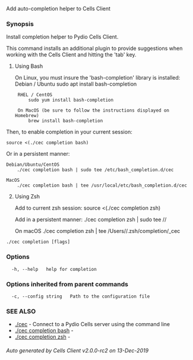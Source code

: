Add auto-completion helper to Cells Client

### Synopsis


Install completion helper to Pydio Cells Client.

This command installs an additional plugin to provide suggestions when working with the Cells Client and hitting the 'tab' key.

1) Using Bash

	On Linux, you must insure the 'bash-completion' library is installed:
		Debian / Ubuntu
			sudo apt install bash-completion
		
		RHEL / CentOS
			sudo yum install bash-completion
		
		On MacOS (be sure to follow the instructions displayed on Homebrew)
			brew install bash-completion

Then, to enable completion in your current session:
	
	source <(./cec completion bash)

Or in a persistent manner:

	Debian/Ubuntu/CentOS
		./cec completion bash | sudo tee /etc/bash_completion.d/cec

	MacOS
		./cec completion bash | tee /usr/local/etc/bash_completion.d/cec

2) Using Zsh

	Add to current zsh session:
		source <(./cec completion zsh)

	Add in a persistent manner:
		./cec completion zsh | sudo tee <path>/<to>/<your zsh completion folder>
	
	On macOS
		./cec completion zsh | tee /Users/<your current user>/.zsh/completion/_cec
	 

```
./cec completion [flags]
```

### Options

```
  -h, --help   help for completion
```

### Options inherited from parent commands

```
  -c, --config string   Path to the configuration file
```

### SEE ALSO

* [./cec](./cec)	 - Connect to a Pydio Cells server using the command line
* [./cec completion bash](./cec-completion-bash)	 - 
* [./cec completion zsh](./cec-completion-zsh)	 - 

###### Auto generated by Cells Client v2.0.0-rc2 on 13-Dec-2019
